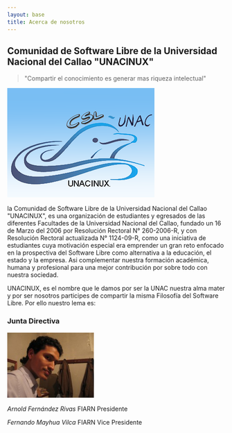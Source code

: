 ```yaml
---
layout: base
title: Acerca de nosotros
---
```


## Comunidad de Software Libre de la Universidad Nacional del Callao "UNACINUX"

> "Compartir el conocimiento es generar mas riqueza intelectual"

![unacinux logo](../images/unacinux.png)

la Comunidad de Software Libre de la Universidad Nacional del Callao
"UNACINUX", es una organización de estudiantes y egresados de las diferentes
Facultades de la Universidad Nacional del Callao, fundado un 16 de Marzo del
2006 por Resolución Rectoral N° 260-2006-R, y con Resolución Rectoral
actualizada N° 1124-09-R, como una iniciativa de estudiantes cuya motivación
especial era emprender un gran reto enfocado en la prospectiva del Software
Libre como alternativa a la educación, el estado y la empresa. Asi complementar
nuestra formación académica, humana y profesional para una mejor contribución
por sobre todo con nuestra sociedad.

UNACINUX, es el nombre que le damos por ser la UNAC nuestra alma mater y por
ser nosotros  participes de compartir la misma Filosofía del Software Libre.
Por ello nuestro lema es:

### Junta Directiva

![presidente unacinux](../images/arnold.png)

*Arnold Fernández Rivas*
FIARN
Presidente

*Fernando Mayhua Vilca*
FIARN
Vice Presidente

